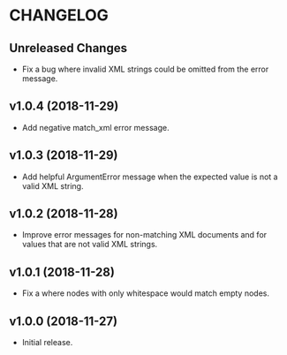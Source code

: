 # CHANGELOG

Unreleased Changes
------------------

* Fix a bug where invalid XML strings could be omitted from the error message.

v1.0.4 (2018-11-29)
--------------------

* Add negative match_xml error message.

v1.0.3 (2018-11-29)
--------------------

* Add helpful ArgumentError message when the expected value
  is not a valid XML string.

v1.0.2 (2018-11-28)
--------------------

* Improve error messages for non-matching XML documents and
  for values that are not valid XML strings.

v1.0.1 (2018-11-28)
--------------------

* Fix a where nodes with only whitespace would match empty nodes.

v1.0.0 (2018-11-27)
--------------------

* Initial release.
